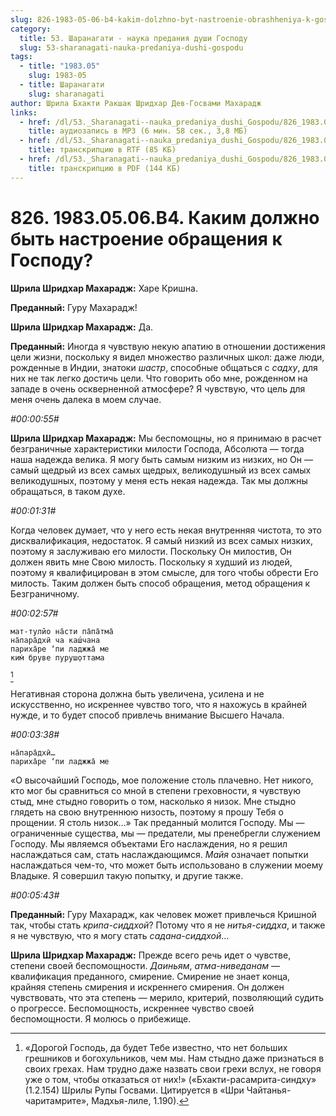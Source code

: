 ```yaml
---
slug: 826-1983-05-06-b4-kakim-dolzhno-byt-nastroenie-obrashheniya-k-gospodu
category:
  title: 53. Шаранагати - наука предания души Господу
  slug: 53-sharanagati-nauka-predaniya-dushi-gospodu
tags:
  - title: "1983.05"
    slug: 1983-05
  - title: Шаранагати
    slug: sharanagati
author: Шрила Бхакти Ракшак Шридхар Дев-Госвами Махарадж
links:
  - href: /dl/53._Sharanagati--nauka_predaniya_dushi_Gospodu/826_1983.05.06.B4_SridharMj_Kakim_doljno_byt_nastroyenie_obraweniya_k_Gospodu.mp3
    title: аудиозапись в MP3 (6 мин. 58 сек., 3,8 МБ)
  - href: /dl/53._Sharanagati--nauka_predaniya_dushi_Gospodu/826_1983.05.06.B4_SridharMj_Kakim_doljno_byt_nastroyenie_obraweniya_k_Gospodu.rtf
    title: транскрипцию в RTF (85 КБ)
  - href: /dl/53._Sharanagati--nauka_predaniya_dushi_Gospodu/826_1983.05.06.B4_SridharMj_Kakim_doljno_byt_nastroyenie_obraweniya_k_Gospodu.pdf
    title: транскрипцию в PDF (144 КБ)
---
```


# 826. 1983.05.06.B4. Каким должно быть настроение обращения к Господу?

**Шрила Шридхар Махарадж:** Харе Кришна.

**Преданный:** Гуру Махарадж!

**Шрила Шридхар Махарадж:** Да.

**Преданный:** Иногда я чувствую некую апатию в отношении достижения цели жизни, поскольку я видел множество различных школ: даже люди, рожденные в Индии, знатоки *шастр*, способные общаться с *садху*, для них не так легко достичь цели. Что говорить обо мне, рожденном на западе в очень оскверненной атмосфере? Я чувствую, что цель для меня очень далека в моем случае.

*#00:00:55#*

**Шрила Шридхар Махарадж:** Мы беспомощны, но я принимаю в расчет безграничные характеристики милости Господа, Абсолюта — тогда наша надежда велика. Я могу быть самым низким из низких, но Он — самый щедрый из всех самых щедрых, великодушный из всех самых великодушных, поэтому у меня есть некая надежда. Так мы должны обращаться, в таком духе.

*#00:01:31#*

Когда человек думает, что у него есть некая внутренняя чистота, то это дисквалификация, недостаток. Я самый низкий из всех самых низких, поэтому я заслуживаю его милости. Поскольку Он милостив, Он должен явить мне Свою милость. Поскольку я худший из людей, поэтому я квалифицирован в этом смысле, для того чтобы обрести Его милость. Таким должен быть способ обращения, метод обращения к Безграничному.

*#00:02:57#*

    мат-тулйо на̄сти па̄па̄тма̄
    на̄пара̄дхӣ ча каш́чана
    париха̄ре ‘пи ладжжа̄ ме
    ким̇ бруве пуруш̣оттама
[^_ftn1]

Негативная сторона должна быть увеличена, усилена и не искусственно, но искреннее чувство того, что я нахожусь в крайней нужде, и то будет способ привлечь внимание Высшего Начала.

*#00:03:38#*

    на̄пара̄дхӣ…
    париха̄ре ‘пи ладжжа̄ ме

«О высочайший Господь, мое положение столь плачевно. Нет никого, кто мог бы сравниться со мной в степени греховности, я чувствую стыд, мне стыдно говорить о том, насколько я низок. Мне стыдно глядеть на свою внутреннюю низость, поэтому я прошу Тебя о прощении. Я столь низок…» Так преданный молится Господу. Мы — ограниченные существа, мы — предатели, мы пренебрегли служением Господу. Мы являемся объектами Его наслаждения, но я решил наслаждаться сам, стать наслаждающимся. *Майя* означает попытки наслаждаться чем-то, что может быть использовано в служении моему Владыке. Я совершил такую попытку, и другие также.

*#00:05:43#*

**Преданный:** Гуру Махарадж, как человек может привлечься Кришной так, чтобы стать *крипа-сиддхой*? Потому что я не *нитья-сиддха*, и также я не чувствую, что я могу стать *садана-сиддхой*...

**Шрила Шридхар Махарадж:** Прежде всего речь идет о чувстве, степени своей беспомощности. *Даиньям*, *атма-ниведанам* — квалификация преданного, смирение. Смирение не знает конца, крайняя степень смирения и искреннего смирения. Он должен чувствовать, что эта степень — мерило, критерий, позволяющий судить о прогрессе. Беспомощность, искреннее чувство своей беспомощности. Я молюсь о прибежище.



[^_ftn1]: «Дорогой Господь, да будет Тебе известно, что нет больших грешников и богохульников, чем мы. Нам стыдно даже признаться в своих грехах. Нам трудно даже назвать свои грехи вслух, не говоря уже о том, чтобы отказаться от них!» («Бхакти-расамрита-синдху» (1.2.154) Шрилы Рупы Госвами. Цитируется в «Шри Чайтанья-чаритамрите», Мадхья-лиле, 1.190).

